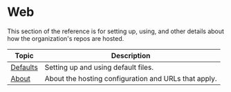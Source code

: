 # Web
This section of the reference is for setting up, using, and other details about how the organization's repos are hosted.

| Topic | Description |
| ----- | ----------- |
| [Defaults](defaults.md) | Setting up and using default files. |
| [About](about.md) | About the hosting configuration and URLs that apply. |
